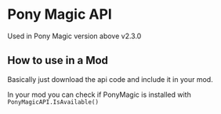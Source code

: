 # Pony Magic API
Used in Pony Magic version above v2.3.0

## How to use in a Mod
Basically just download the api code and include it in your mod.

In your mod you can check if PonyMagic is installed with `PonyMagicAPI.IsAvailable()`
